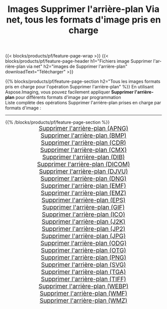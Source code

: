 ﻿---
title: Images Supprimer l'arrière-plan Via net, tous les formats d'image pris en charge 
weight: 3920
url: /fr/net/remove-background 
lang: fr
langdirlevel: 2
locales: zh-hans,ja,it,ru,de,es,fr,nl,id,lt,pl,pt,vi,tr,ko,zh-hant,ar,hi,th,sv,cs,uk,he
description: En utilisant Aspose.Imaging, vous pouvez facilement Supprimer l'arrière-plan images Via net
---

{{< blocks/products/pf/feature-page-wrap >}}
{{< blocks/products/pf/feature-page-header h1="Fichiers image Supprimer l'arrière-plan via net" h2="images de Supprimer l'arrière-plan" downloadText="Télécharger" >}}


{{% blocks/products/pf/feature-page-section  h2="Tous les images formats pris en charge pour l'opération Supprimer l'arrière-plan" %}}
En utilisant Aspose.Imaging, vous pouvez facilement appliquer **Supprimer l'arrière-plan** pour différents formats d'image par programmation
<br/>
Liste complète des opérations Supprimer l'arrière-plan prises en charge par formats d'image :
<hr/>
{{% /blocks/products/pf/feature-page-section %}}
<div class="container-fluid productfamilypage bg-gray">
    <div class="convertypes bg-gray agp-content section">
        <div class="container">
		<div class="row other-converters" style="gap: 10px;font-size: 19px;text-align:center;">
		    <div class='col-md-2 other-converter remove-lp remove-rp'><a href="/imaging/fr/net/remove-background/apng" style="padding:15px;">Supprimer l'arrière-plan (APNG)</a></div><div class='col-md-2 other-converter remove-lp remove-rp'><a href="/imaging/fr/net/remove-background/bmp" style="padding:15px;">Supprimer l'arrière-plan (BMP)</a></div><div class='col-md-2 other-converter remove-lp remove-rp'><a href="/imaging/fr/net/remove-background/cdr" style="padding:15px;">Supprimer l'arrière-plan (CDR)</a></div><div class='col-md-2 other-converter remove-lp remove-rp'><a href="/imaging/fr/net/remove-background/cmx" style="padding:15px;">Supprimer l'arrière-plan (CMX)</a></div><div class='col-md-2 other-converter remove-lp remove-rp'><a href="/imaging/fr/net/remove-background/dib" style="padding:15px;">Supprimer l'arrière-plan (DIB)</a></div><div class='col-md-2 other-converter remove-lp remove-rp'><a href="/imaging/fr/net/remove-background/dicom" style="padding:15px;">Supprimer l'arrière-plan (DICOM)</a></div><div class='col-md-2 other-converter remove-lp remove-rp'><a href="/imaging/fr/net/remove-background/djvu" style="padding:15px;">Supprimer l'arrière-plan (DJVU)</a></div><div class='col-md-2 other-converter remove-lp remove-rp'><a href="/imaging/fr/net/remove-background/dng" style="padding:15px;">Supprimer l'arrière-plan (DNG)</a></div><div class='col-md-2 other-converter remove-lp remove-rp'><a href="/imaging/fr/net/remove-background/emf" style="padding:15px;">Supprimer l'arrière-plan (EMF)</a></div><div class='col-md-2 other-converter remove-lp remove-rp'><a href="/imaging/fr/net/remove-background/emz" style="padding:15px;">Supprimer l'arrière-plan (EMZ)</a></div><div class='col-md-2 other-converter remove-lp remove-rp'><a href="/imaging/fr/net/remove-background/eps" style="padding:15px;">Supprimer l'arrière-plan (EPS)</a></div><div class='col-md-2 other-converter remove-lp remove-rp'><a href="/imaging/fr/net/remove-background/gif" style="padding:15px;">Supprimer l'arrière-plan (GIF)</a></div><div class='col-md-2 other-converter remove-lp remove-rp'><a href="/imaging/fr/net/remove-background/ico" style="padding:15px;">Supprimer l'arrière-plan (ICO)</a></div><div class='col-md-2 other-converter remove-lp remove-rp'><a href="/imaging/fr/net/remove-background/j2k" style="padding:15px;">Supprimer l'arrière-plan (J2K)</a></div><div class='col-md-2 other-converter remove-lp remove-rp'><a href="/imaging/fr/net/remove-background/jp2" style="padding:15px;">Supprimer l'arrière-plan (JP2)</a></div><div class='col-md-2 other-converter remove-lp remove-rp'><a href="/imaging/fr/net/remove-background/jpg" style="padding:15px;">Supprimer l'arrière-plan (JPG)</a></div><div class='col-md-2 other-converter remove-lp remove-rp'><a href="/imaging/fr/net/remove-background/odg" style="padding:15px;">Supprimer l'arrière-plan (ODG)</a></div><div class='col-md-2 other-converter remove-lp remove-rp'><a href="/imaging/fr/net/remove-background/otg" style="padding:15px;">Supprimer l'arrière-plan (OTG)</a></div><div class='col-md-2 other-converter remove-lp remove-rp'><a href="/imaging/fr/net/remove-background/png" style="padding:15px;">Supprimer l'arrière-plan (PNG)</a></div><div class='col-md-2 other-converter remove-lp remove-rp'><a href="/imaging/fr/net/remove-background/svg" style="padding:15px;">Supprimer l'arrière-plan (SVG)</a></div><div class='col-md-2 other-converter remove-lp remove-rp'><a href="/imaging/fr/net/remove-background/tga" style="padding:15px;">Supprimer l'arrière-plan (TGA)</a></div><div class='col-md-2 other-converter remove-lp remove-rp'><a href="/imaging/fr/net/remove-background/tiff" style="padding:15px;">Supprimer l'arrière-plan (TIFF)</a></div><div class='col-md-2 other-converter remove-lp remove-rp'><a href="/imaging/fr/net/remove-background/webp" style="padding:15px;">Supprimer l'arrière-plan (WEBP)</a></div><div class='col-md-2 other-converter remove-lp remove-rp'><a href="/imaging/fr/net/remove-background/wmf" style="padding:15px;">Supprimer l'arrière-plan (WMF)</a></div><div class='col-md-2 other-converter remove-lp remove-rp'><a href="/imaging/fr/net/remove-background/wmz" style="padding:15px;">Supprimer l'arrière-plan (WMZ)</a></div>
                </div>
        </div>
    </div>
</div>
<br/>
